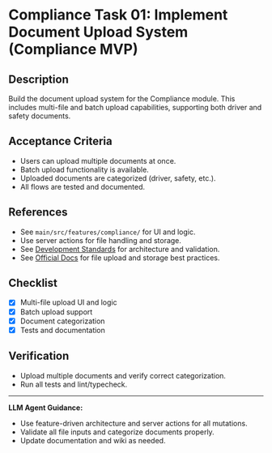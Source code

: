 # Compliance Task 01: Implement Document Upload System (Compliance MVP)

## Description
Build the document upload system for the Compliance module. This includes multi-file and batch upload capabilities, supporting both driver and safety documents.

## Acceptance Criteria
- Users can upload multiple documents at once.
- Batch upload functionality is available.
- Uploaded documents are categorized (driver, safety, etc.).
- All flows are tested and documented.

## References
- See `main/src/features/compliance/` for UI and logic.
- Use server actions for file handling and storage.
- See [Development Standards](../Development-Standards.md) for architecture and validation.
- See [Official Docs](../Official-Docs.md) for file upload and storage best practices.

## Checklist
- [x] Multi-file upload UI and logic
- [x] Batch upload support
- [x] Document categorization
- [x] Tests and documentation

## Verification
- Upload multiple documents and verify correct categorization.
- Run all tests and lint/typecheck.

---

**LLM Agent Guidance:**
- Use feature-driven architecture and server actions for all mutations.
- Validate all file inputs and categorize documents properly.
- Update documentation and wiki as needed.
